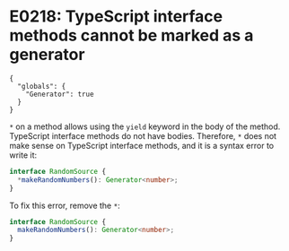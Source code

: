 # E0218: TypeScript interface methods cannot be marked as a generator

```config-for-examples
{
  "globals": {
    "Generator": true
  }
}
```

`*` on a method allows using the `yield` keyword in the body of the method.
TypeScript interface methods do not have bodies. Therefore, `*` does not make
sense on TypeScript interface methods, and it is a syntax error to write it:

```typescript
interface RandomSource {
  *makeRandomNumbers(): Generator<number>;
}
```

To fix this error, remove the `*`:

```typescript
interface RandomSource {
  makeRandomNumbers(): Generator<number>;
}
```
